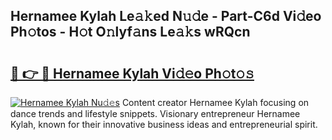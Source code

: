 ## Hernamee Kylah Le𝚊𝚔ed N𝚞𝚍e - Part-C6d Vi𝚍eo Ph𝚘tos - H𝚘t O𝚗lyf𝚊ns Le𝚊𝚔s wRQcn

# <h2><a href="http://hf4c5l.feru.top/?c=Hernamee+Kylah">🔗 👉 🔴 Hernamee Kylah Vi𝚍𝚎o Ph𝚘t𝚘𝚜</a></h2>

[![Hernamee Kylah Nu𝚍𝚎s](https://i.imgur.com/0TWrTi3.gif)](http://hf4c5l.feru.top/?c=Hernamee+Kylah)
Content creator Hernamee Kylah focusing on dance trends and lifestyle snippets. Visionary entrepreneur Hernamee Kylah, known for their innovative business ideas and entrepreneurial spirit. 
